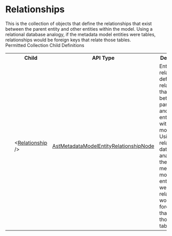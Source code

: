 # Relationships

<div class="LanguageSummary"><div class ="SummaryItem">This is the collection of objects that define the relationships that exist between the parent entity and other entities within the model.  Using a relational database analogy, if the metadata model entities were tables, relationships would be foreign keys that relate those tables.</div></div><div class="SchemaBindingGroup"><div class="SchemaBindingGroupHeader">Permitted Collection Child Definitions</div><table id="SchemaBindingList" class="SchemaBindingList"><tbody><tr><th class="SchemaBindingIconColumnHeader">&nbsp;</th><th class="SchemaBindingNameColumnHeader">Child</th><th class="SchemaBindingTypeColumnHeader">API Type</th><th class="SchemaBindingSummaryColumnHeader">Description</th></tr><tr class="cd0"><td class="SchemaBindingIcon"><div class="NotRequired" /></td><td class="SchemaBindingName"><span class="punc">&lt;</span><a href=../api-reference/Varigence.Languages.Biml.Metadata.AstMetadataModelEntityRelationshipNode.html">Relationship</a><span class="punc"> /&gt;</span></td><td class="SchemaBindingType"><a href="Varigence.Languages.Biml.Metadata.AstMetadataModelEntityRelationshipNode.html">AstMetadataModelEntityRelationshipNode</a></td><td class="SchemaBindingSummary">Entity relationships define the relationships that exist between the parent entity and other entities within the model.  Using a relational database analogy, if the metadata model entities were tables, relationships would be foreign keys that relate those tables.</td></tr></tbody></table></div>
